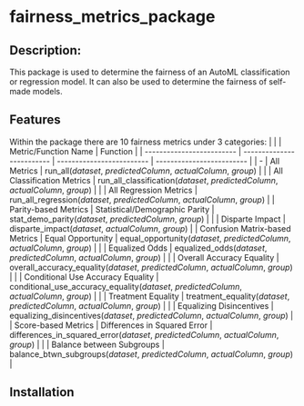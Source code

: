 # fairness_metrics_package
## Description:
This package is used to determine the fairness of an AutoML classification or regression model. It can also be used to determine the fairness of self-made models. 
## Features
Within the package there are 10 fairness metrics under 3 categories:
| | | Metric/Function Name | Function |
| ------------------------- | ------------------------- | ------------------------- | ------------------------- |
| <td rowspan="3">-</td> | All Metrics | run_all(_dataset_, _predictedColumn_, _actualColumn_, _group_) |
|  | All Classification Metrics | run_all_classification(_dataset_, _predictedColumn_, _actualColumn_, _group_) |
|  | All Regression Metrics | run_all_regression(_dataset_, _predictedColumn_, _actualColumn_, _group_) |
| <td rowspan="2">Parity-based Metrics</td> | Statistical/Demographic Parity | stat_demo_parity(_dataset_, _predictedColumn_, _group_) |
|  | Disparte Impact | disparte_impact(_dataset_, _actualColumn_, _group_) |
| <td rowspan="6">Confusion Matrix-based Metrics</td> | Equal Opportunity | equal_opportunity(_dataset_, _predictedColumn_, _actualColumn_, _group_) |
|  | Equalized Odds | equalized_odds(_dataset_, _predictedColumn_, _actualColumn_, _group_) |
|  | Overall Accuracy Equality | overall_accuracy_equality(_dataset_, _predictedColumn_, _actualColumn_, _group_) |
|  | Conditional Use Accuracy Equality | conditional_use_accuracy_equality(_dataset_, _predictedColumn_, _actualColumn_, _group_) |
|  | Treatment Equality | treatment_equality(_dataset_, _predictedColumn_, _actualColumn_, _group_) |
|  | Equalizing Disincentives | equalizing_disincentives(_dataset_, _predictedColumn_, _actualColumn_, _group_) |
| <td rowspan="2">Score-based Metrics</td> | Differences in Squared Error | differences_in_squared_error(_dataset_, _predictedColumn_, _actualColumn_, _group_) |
|  | Balance between Subgroups | balance_btwn_subgroups(_dataset_, _predictedColumn_, _actualColumn_, _group_) |

## Installation
